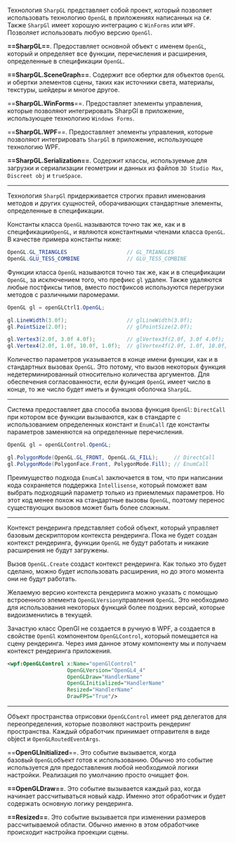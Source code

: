Технология `SharpGL` представляет собой проект, который позволяет использовать технологию `OpenGL` в приложениях написанных на `C#`. Также `SharpGl` имеет хорошую интеграцию с `WinForms` или `WPF`. Позволяет использовать любую версию `OpenGl`.

**==SharpGL==**. Предоставляет основной объект с именем `OpenGL`, который и определяет все функции, перечисления и расширения, определенные в спецификации `OpenGL`. 

**==SharpGL.SceneGraph==**. Содержит все обертки для объектов `OpenGL` и  обертки элементов сцены, таких как источники света, материалы, текстуры, шейдеры и многое другое.

==**SharpGL.WinForms**==. Предоставляет элементы управления, которые позволяют интегрировать SharpGl в приложение, использующее технологию `Windows Forms`.

==**SharpGL.WPF**==. Предоставляет элементы управления, которые позволяют    интегрировать `SharpGl` в приложение, использующее технологию WPF.

**==SharpGL.Serialization==**. Содержит классы, используемые для загрузки и сериализации геометрии и данных из файлов `3D Studio Max`, `Discreet obj` и `trueSpace`.

---

Технология `SharpGl` придерживается строгих правил именования методов и других сущностей, оборачивающих стандартные элементы, определенные в спецификации.

Константы класса `OpenGL` называются точно так же, как и в спецификации`OpenGL`, и являются константными членами класса `OpenGL`. В качестве примера константы ниже:

```c#
OpenGL.GL_TRIANGLES                   // GL_TRIANGLES
OpenGL.GLU_TESS_COMBINE               // GLU_TESS_COMBINE
```

Функции класса `OpenGL` называются точно так же, как и в спецификации `OpenGL`, за исключением того, что префикс `gl` удален. Также удаляются любые постфиксы типов, вместо постфиксов используются перегрузки методов с различными паромерами.

```c#
OpenGL gl = openGLCtrl1.OpenGL;

gl.LineWidth(3.0f);                   // glLineWidth(3.0f);
gl.PointSize(2.0f);                   // glPointSize(2.0f);

gl.Vertex3(2.0f, 3.0f 4.0f);          // glVertex3f(2.0f, 3.0f 4.0f);
gl.Vertex4(2.0f, 1.0f, 10.0f, 1.0f);  // glVertex4f(2.0f, 1.0f, 10.0f, 1.0f);
```

Количество параметров указывается в конце имени функции, как и в стандартных вызовах `OpenGL`. Это потому, что вызов некоторых функция недетерминированный относительно количества аргументов. Для обеспечения согласованности, если функция `OpenGL` имеет число в конце, то же число будет иметь и функция оболочка `SharpGL`.

---

Система предоставляет два способа вызова функция `OpenGl`: `DirectCall` при котором все функции вызываются, как в стандарте с использованием определенных констант и `EnumCall` где константы параметров заменяются на определенные перечисления.

```c#
OpenGL gl = openGLControl.OpenGL;

gl.PolygonMode(OpenGL.GL_FRONT, OpenGL.GL_FILL);     // DirectCall
gl.PolygonMode(PolygonFace.Front, PolygonMode.Fill); // EnumCall
```

Преимущество подхода `EnumCal` заключается в том, что при написании кода сохраняется поддержка `Intellisense`, который поможет вам выбрать подходящий параметр только из приемлемых параметров. Но этот код менее похож на стандартные вызовы `OpenGL`, поэтому перенос существующих вызовов может быть более сложным.

---

Контекст рендеринга представляет собой объект, который управляет базовым дескриптором контекста рендеринга. Пока не будет создан контекст рендеринга, функции `OpenGL` не будут работать и никакие расширения не будут загружены.

Вызов `OpenGL.Create` создаст контекст рендеринга. Как только это будет сделано, можно будет использовать расширения, но до этого момента они не будут работать.

Желаемую версию контекста рендеринга можно указать с помощью встроенного элемента `OpenGLVersion`управления `OpenGL`. Это необходимо для использования некоторых функций более поздних версий, которые видоизменились в текущей.

Зачастую класс OpenGl не создается в ручную в WPF, а создается в свойстве `OpenGl` компонентом `OpenGLControl`, который помещается на сцену рендеринга. Через имя данное этому компоненту мы и получаем контекст рендеринга приложения.

```xml
<wpf:OpenGLControl x:Name="openGlControl"
                   OpenGLVersion="OpenGL4_4"
                   OpenGLDraw="HandlerName"                                  
                   OpenGLInitialized="HandlerName"
                   Resized="HandlerName"
                   DrawFPS="True"/>
```

---

Объект пространства отрисовки `OpenGLControl` имеет ряд делегатов для переопределения, которые позволяют настроить рендеринг пространства. Каждый обработчик принимает отправителя в виде object и `OpenGLRoutedEventArgs`.

==**OpenGLInitialized**==. Это событие вызывается, когда базовый `OpenGL`объект готов к использованию. Обычно это событие используется для предоставления любой необходимой логики настройки. Реализация по умолчанию просто очищает фон.

**==OpenGLDraw==**. Это событие вызывается каждый раз, когда начинает рассчитываться новый кадр. Именно этот обработчик и будет содержать основную логику рендеринга.

**==Resized==**. Это событие вызывается при изменении размеров рассчитываемой области. Обычно именно в этом обработчике происходит настройка проекции сцены.